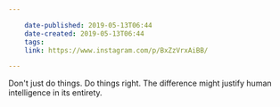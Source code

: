 ```yaml
---

    date-published: 2019-05-13T06:44
    date-created: 2019-05-13T06:44
    tags:
    link: https://www.instagram.com/p/BxZzVrxAiBB/

---
```


Don't just do things. Do things right. The difference might justify human intelligence in its entirety.